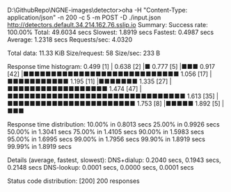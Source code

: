 D:\GithubRepo\NGNE-images\detector>oha -H "Content-Type: application/json" -n 200 -c 5 -m POST  -D ./input.json  http://detectors.default.34.214.162.76.sslip.io
Summary:
  Success rate: 100.00%
  Total:        49.6034 secs
  Slowest:      1.8919 secs
  Fastest:      0.4987 secs
  Average:      1.2318 secs
  Requests/sec: 4.0320

  Total data:   11.33 KiB
  Size/request: 58
  Size/sec:     233 B

Response time histogram:
  0.499 [1]  |
  0.638 [2]  |■
  0.777 [5]  |■■■
  0.917 [42] |■■■■■■■■■■■■■■■■■■■■■■■■■■■■
  1.056 [17] |■■■■■■■■■■■
  1.195 [11] |■■■■■■■
  1.335 [27] |■■■■■■■■■■■■■■■■■■
  1.474 [47] |■■■■■■■■■■■■■■■■■■■■■■■■■■■■■■■■
  1.613 [35] |■■■■■■■■■■■■■■■■■■■■■■■
  1.753 [8]  |■■■■■
  1.892 [5]  |■■■

Response time distribution:
  10.00% in 0.8013 secs
  25.00% in 0.9926 secs
  50.00% in 1.3041 secs
  75.00% in 1.4105 secs
  90.00% in 1.5983 secs
  95.00% in 1.6995 secs
  99.00% in 1.7956 secs
  99.90% in 1.8919 secs
  99.99% in 1.8919 secs


Details (average, fastest, slowest):
  DNS+dialup:   0.2040 secs, 0.1943 secs, 0.2148 secs
  DNS-lookup:   0.0001 secs, 0.0000 secs, 0.0001 secs

Status code distribution:
  [200] 200 responses
